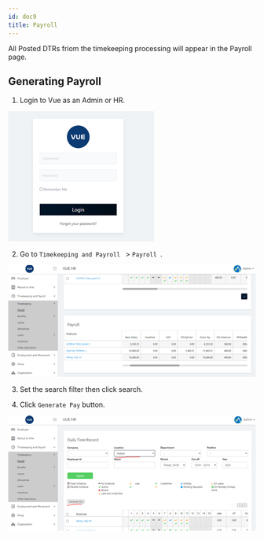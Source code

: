 ```yaml
---
id: doc9
title: Payroll
---
```

All Posted DTRs friom the timekeeping processing will appear in the Payroll page.

## Generating Payroll

1. Login to Vue as an Admin or HR. 
<!-- > **Note**: Click [here](/docs/users) to setup users. -->

![alt-text](assets/Picture2.png)

2. Go to `Timekeeping and Payroll ` > `Payroll `.

![alt-text](assets/Picture11.png)

3. Set the search filter then click search.

4. Click `Generate Pay` button.

![alt-text](assets/Picture12.png)













<!-- I can write content using [GitHub-flavored Markdown syntax](https://github.github.com/gfm/).



**Bold** _italic_ `code` [Links](#url)

> Donec sit amet nisl. Aliquam semper ipsum sit amet velit. Suspendisse
> id sem consectetuer libero luctus adipiscing.

* Hey
* Ho
* Let's Go -->
